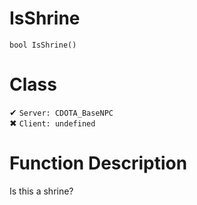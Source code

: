 # IsShrine
```
bool IsShrine()
```
# Class
✔ `Server: CDOTA_BaseNPC`  
✖ `Client: undefined`  

# Function Description
Is this a shrine?
